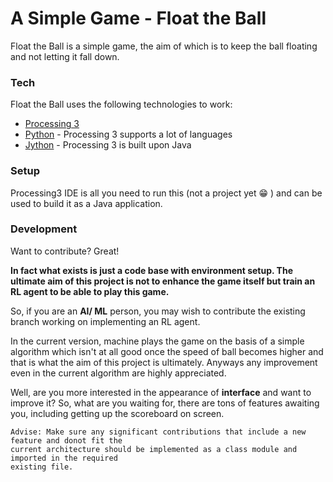 # A Simple Game - Float the Ball

Float the Ball is a simple game, the aim of which is to keep the ball floating and not letting it fall down.

### Tech

Float the Ball uses the following technologies to work:

* [Processing 3]
* [Python] - Processing 3 supports a lot of languages
* [Jython] - Processing 3 is built upon Java

### Setup

Processing3 IDE is all you need to run this (not a project yet 😁 ) and can be used to build it as a Java application.


### Development

Want to contribute? Great!

**In fact what exists is just a code base with environment setup. The ultimate aim of this project is not to enhance the game itself but train an RL agent to be able to play this game.**

So, if you are an __AI/ ML__ person, you may wish to contribute the existing branch working on implementing an RL agent.

In the current version, machine plays the game on the basis of a simple algorithm which isn't at all good once the speed of ball becomes higher and that is what the aim of this project is ultimately. Anyways any improvement even in the current algorithm are highly appreciated.

Well, are you more interested in the appearance of __interface__ and want to improve it? So, what are you waiting for, there are tons of features awaiting you, including getting up the scoreboard on screen.
```
Advise: Make sure any significant contributions that include a new feature and donot fit the 
current architecture should be implemented as a class module and imported in the required 
existing file.
```

   [Processing 3]: <https://www.processing.org/>
   [Python]: <https://www.python.org/>
   [Jython]: <https://www.jython.org/>
